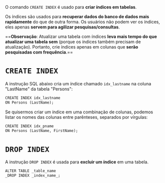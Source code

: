O comando `CREATE INDEX` é usado para **criar índices em tabelas**.

Os índices são usados para **recuperar dados do banco de dados mais rapidamente** do que de outra forma. Os usuários não podem ver os índices, eles apenas **servem para agilizar pesquisas/consultas**.

==**Observação**: Atualizar uma tabela com índices **leva mais tempo do que atualizar uma tabela sem** (porque os índices também precisam de atualização). Portanto, crie índices apenas em colunas que **serão pesquisadas com frequência**.==

# `CREATE INDEX`
A instrução SQL abaixo cria um índice chamado `idx_lastname` na coluna "LastName" da tabela "Persons":
```SQL
CREATE INDEX idx_lastname  
ON Persons (LastName);
```

Se quisermos criar um índice em uma combinação de colunas, podemos listar os nomes das colunas entre parênteses, separados por vírgulas:
```SQL
CREATE INDEX idx_pname  
ON Persons (LastName, FirstName);
```
# `DROP INDEX`
A instrução `DROP INDEX` é usada para **excluir um índice** em uma tabela.
```SQL
ALTER TABLE _table_name  
_DROP INDEX _index_name_;
```
